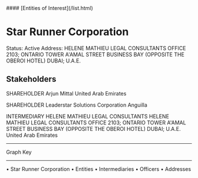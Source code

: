 <link rel="stylesheet" type="text/css" href="../../assets/style.css">
#### [Entities of Interest](/list.html)

# Star Runner Corporation
Status: Active
Address: HELENE MATHIEU  LEGAL CONSULTANTS OFFICE 2103; ONTARIO TOWER A'AMAL STREET BUSINESS BAY (OPPOSITE THE OBEROI HOTEL) DUBAI; U.A.E.

## Stakeholders
SHAREHOLDER
Arjun Mittal
United Arab Emirates


SHAREHOLDER
Leaderstar Solutions Corporation
Anguilla


INTERMEDIARY
HELENE MATHIEU LEGAL CONSULTANTS
HELENE MATHIEU  LEGAL CONSULTANTS OFFICE 2103; ONTARIO TOWER A'AMAL STREET BUSINESS BAY (OPPOSITE THE OBEROI HOTEL) DUBAI; U.A.E.
United Arab Emirates




---



<div class="legend">
Graph Key
<hr>
<span class="focus">• Star Runner Corporation</span>
<span class="entity">• Entities</span>
<span class="intermediary">• Intermediaries</span>
<span class="officer">• Officers</span>
<span class="address">• Addresses</span>
</div>


<img src="http://eoi-graphs.s3-website-eu-west-1.amazonaws.com/Star_Runner_Corporation.png" alt="">

